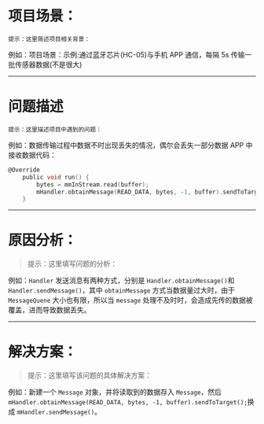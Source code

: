 
# 项目场景：
`提示：这里简述项目相关背景：`

例如：项目场景：示例:通过蓝牙芯片(HC-05)与手机 APP 通信，每隔 5s 传输一批传感器数据(不是很大)

---

# 问题描述
`提示：这里描述项目中遇到的问题：`

例如：数据传输过程中数据不时出现丢失的情况，偶尔会丢失一部分数据
APP 中接收数据代码：

```c
@Override
	public void run() {
		bytes = mmInStream.read(buffer);
		mHandler.obtainMessage(READ_DATA, bytes, -1, buffer).sendToTarget();
	}
```

---

# 原因分析：
> 提示：这里填写问题的分析：

例如：`Handler` 发送消息有两种方式，分别是 `Handler.obtainMessage()`和 `Handler.sendMessage()`，其中 `obtainMessage` 方式当数据量过大时，由于 `MessageQuene` 大小也有限，所以当 `message` 处理不及时时，会造成先传的数据被覆盖，进而导致数据丢失。

---

# 解决方案：
>提示：这里填写该问题的具体解决方案：

例如：新建一个 `Message` 对象，并将读取到的数据存入 `Message`，然后 `mHandler.obtainMessage(READ_DATA, bytes, -1, buffer).sendToTarget();`换成 `mHandler.sendMessage()`。


